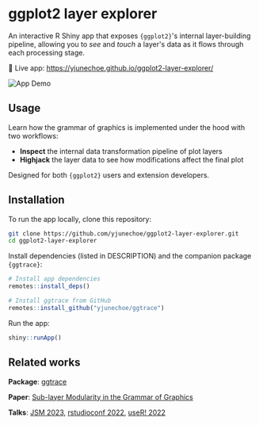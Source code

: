 # ggplot2 layer explorer

An interactive R Shiny app that exposes `{ggplot2}`'s internal layer-building pipeline, allowing you to _see_ and _touch_ a layer's data as it flows through each processing stage.

🚀 Live app: <https://yjunechoe.github.io/ggplot2-layer-explorer/>

![App Demo](app_demo.gif)

## Usage

Learn how the grammar of graphics is implemented under the hood with two workflows:
- **Inspect** the internal data transformation pipeline of plot layers
- **Highjack** the layer data to see how modifications affect the final plot

Designed for both `{ggplot2}` users and extension developers.

## Installation

To run the app locally, clone this repository:

```bash
git clone https://github.com/yjunechoe/ggplot2-layer-explorer.git
cd ggplot2-layer-explorer
```

Install dependencies (listed in DESCRIPTION) and the companion package `{ggtrace}`:

```r
# Install app dependencies
remotes::install_deps()

# Install ggtrace from GitHub
remotes::install_github("yjunechoe/ggtrace")
```

Run the app:

```r
shiny::runApp()
```

## Related works

**Package**: [ggtrace](https://yjunechoe.github.io/ggtrace/)

**Paper**: [Sub-layer Modularity in the Grammar of Graphics](https://yjunechoe.github.io/static/papers/Choe_2022_SublayerGG.pdf)

**Talks**: [JSM 2023](https://youtu.be/613Q0j6Kjm0?feature=shared), [rstudioconf 2022](https://www.youtube.com/watch?v=dUBnitXf5mk&list=PL9HYL-VRX0oTOwqzVtL_q5T8MNrzn0mdH&index=38), [useR! 2022](https://www.youtube.com/watch?v=2JX8zu4QxMg&t=2959s)
